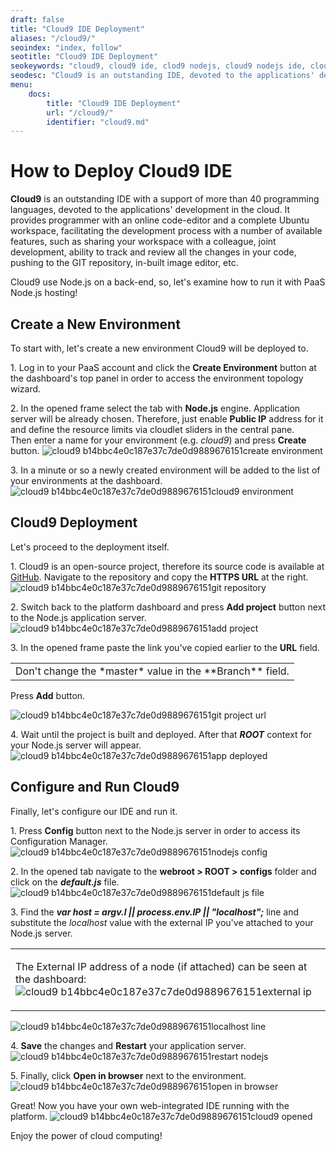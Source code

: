 ```yaml
---
draft: false
title: "Cloud9 IDE Deployment"
aliases: "/cloud9/"
seoindex: "index, follow"
seotitle: "Cloud9 IDE Deployment"
seokeywords: "cloud9, cloud9 ide, clod9 nodejs, cloud9 nodejs ide, cloud9 deployment, nodejs tutorial, cloud9 guide, deploy cloud9, cloud9 paas, cloud9 ide installation"
seodesc: "Cloud9 is an outstanding IDE, devoted to the applications' development in the cloud. It can be easily deployed into Node.js environment at the platform."
menu: 
    docs:
        title: "Cloud9 IDE Deployment"
        url: "/cloud9/"
        identifier: "cloud9.md"
---
```


# How to Deploy Cloud9 IDE

**Cloud9** is an outstanding IDE with a support of more than 40 programming languages, devoted to the applications' development in the cloud. It provides programmer with an online code-editor and a complete Ubuntu workspace, facilitating the development process with a number of available features, such as sharing your workspace with a colleague, joint development, ability to track and review all the changes in your code, pushing to the GIT repository, in-built image editor, etc.

Cloud9 use Node.js on a back-end, so, let's examine how to run it with PaaS Node.js hosting!

## Create a New Environment
To start with, let's create a new environment Cloud9 will be deployed to. 

1\. Log in to your PaaS account and click the **Create Environment** button at the dashboard's top panel in order to access the environment topology wizard.

2\. In the opened frame select the tab with **Node.js** engine. Application server will be already chosen. Therefore, just enable **Public IP** address for it and define the resource limits via cloudlet sliders in the central pane.  
Then enter a name for your environment (e.g. *cloud9*) and press **Create** button.
![cloud9 b14bbc4e0c187e37c7de0d9889676151create environment](b14bbc4e0c187e37c7de0d9889676151create-environment.png)

3\. In a minute or so a newly created environment will be added to the list of your environments at the dashboard.
![cloud9 b14bbc4e0c187e37c7de0d9889676151cloud9 environment](b14bbc4e0c187e37c7de0d9889676151cloud9-environment.png)


## Cloud9 Deployment
Let's proceed to the deployment itself.

1\. Cloud9 is an open-source project, therefore its source code is available at [GitHub](https://github.com/ajaxorg/cloud9). Navigate to the repository and copy the **HTTPS URL** at the right.
![cloud9 b14bbc4e0c187e37c7de0d9889676151git repository](b14bbc4e0c187e37c7de0d9889676151git-repository.png)

2\. Switch back to the platform dashboard and press **Add project** button next to the Node.js application server.
![cloud9 b14bbc4e0c187e37c7de0d9889676151add project](b14bbc4e0c187e37c7de0d9889676151add-project.png)

3\. In the opened frame paste the link you've copied earlier to the **URL** field. 
<div><table><colgroup><col width="*"></colgroup><tbody><tr><td>Don't change the *master* value in the **Branch** field.
</td></tr></tbody></table></div>

Press **Add** button.

![cloud9 b14bbc4e0c187e37c7de0d9889676151git project url](b14bbc4e0c187e37c7de0d9889676151git-project-url.png)

4\. Wait until the project is built and deployed. After that ***ROOT*** context for your Node.js server will appear.
![cloud9 b14bbc4e0c187e37c7de0d9889676151app deployed](b14bbc4e0c187e37c7de0d9889676151app-deployed.png)


## Configure and Run Cloud9
Finally, let's configure our IDE and run it.

1\. Press **Config** button next to the Node.js server in order to access its Configuration Manager.
![cloud9 b14bbc4e0c187e37c7de0d9889676151nodejs config](b14bbc4e0c187e37c7de0d9889676151nodejs-config.png)

2\. In the opened tab navigate to the **webroot > ROOT > configs** folder and click on the ***default.js*** file.
![cloud9 b14bbc4e0c187e37c7de0d9889676151default js file](b14bbc4e0c187e37c7de0d9889676151default-js-file.png)

3\. Find the ***var host = argv.l || process.env.IP || "localhost";*** line and substitute the *localhost* value with the external IP you've attached to your Node.js server.
<div><table><colgroup><col width="*"></colgroup><tbody><tr><td>

The External IP address of a node (if attached) can be seen at the dashboard:
![cloud9 b14bbc4e0c187e37c7de0d9889676151external ip](b14bbc4e0c187e37c7de0d9889676151external-ip.png)
</td></tr></tbody></table></div>

![cloud9 b14bbc4e0c187e37c7de0d9889676151localhost line](b14bbc4e0c187e37c7de0d9889676151localhost-line.png)

4\. **Save** the changes and **Restart** your application server.
![cloud9 b14bbc4e0c187e37c7de0d9889676151restart nodejs](b14bbc4e0c187e37c7de0d9889676151restart-nodejs.png)

5\. Finally, click **Open in browser** next to the environment.
![cloud9 b14bbc4e0c187e37c7de0d9889676151open in browser](b14bbc4e0c187e37c7de0d9889676151open-in-browser.png)

Great! Now you have your own web-integrated IDE running with the platform.
![cloud9 b14bbc4e0c187e37c7de0d9889676151cloud9 opened](b14bbc4e0c187e37c7de0d9889676151cloud9-opened.png)

Enjoy the power of cloud computing!